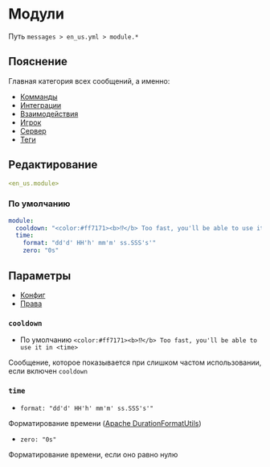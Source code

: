 # Модули
Путь `messages > en_us.yml > module.*`

## Пояснение
Главная категория всех сообщений, а именно:
- [Комманды](/ru/messages/en_us/module/command/)
- [Интеграции](/ru/messages/en_us/module/integration/)
- [Взаимодействия](/ru/messages/en_us/module/interaction/)
- [Игрок](/ru/messages/en_us/module/player/)
- [Сервер](/ru/messages/en_us/module/server/)
- [Теги](/ru/messages/en_us/module/tag/)

## Редактирование
```yaml
<en_us.module>
```

### По умолчанию
```yaml
module:
  cooldown: "<color:#ff7171><b>⁉</b> Too fast, you'll be able to use it in <time>"
  time:
    format: "dd'd' HH'h' mm'm' ss.SSS's'"
    zero: "0s"
```

## Параметры

- [Конфиг](/ru/config/module/)
- [Права](/ru/permissions/module/)

### `cooldown`
- По умолчанию `<color:#ff7171><b>⁉</b> Too fast, you'll be able to use it in <time>`

Сообщение, которое показывается при слишком частом использовании, если включен `cooldown`

### `time`
- `format: "dd'd' HH'h' mm'm' ss.SSS's'"`

Форматирование времени ([Apache DurationFormatUtils](https://commons.apache.org/proper/commons-lang/apidocs/org/apache/commons/lang3/time/DurationFormatUtils.html))

- `zero: "0s"`

Форматирование времени, если оно равно нулю